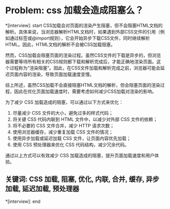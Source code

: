 # Problem: css 加载会造成阻塞么？

*[interview]: start
CSS加载会对页面的渲染产生阻塞，但不会阻塞HTML文档的解析。具体来说，当浏览器解析HTML文档时，如果遇到外部CSS文件的引用（例如通过<link>标签或@import规则），它会开始异步下载CSS文件，同时继续解析HTML。因此，HTML文档的解析不会被CSS加载阻塞。

然而，CSS加载会阻塞页面的渲染过程。虽然CSS文件的下载是异步的，但浏览器需要等待所有相关的CSS规则都下载和解析完成后，才能正确地渲染页面。这个过程称为“渲染阻塞”。因此，在CSS文件加载和解析完成之前，浏览器可能会延迟页面内容的渲染，导致页面加载速度变慢。

综上所述，虽然CSS加载不会直接阻塞HTML文档的解析，但会阻塞页面的渲染过程，因此在优化页面加载速度时，需要考虑如何减少CSS加载对渲染的影响。

为了减少 CSS 加载造成的阻塞，可以通过以下方式来优化：

1. 尽量减少 CSS 文件的大小，避免过多的样式代码；
2. 将关键 CSS 代码内联到 HTML 文件中，以减少对外部 CSS 文件的依赖；
3. 将不必要的 CSS 文件合并，减少 HTTP 请求次数；
4. 使用浏览器缓存，减少重复加载 CSS 文件的情况；
5. 使用异步加载或延迟加载 CSS 文件，让页面内容优先加载；
6. 使用 CSS 预处理器来优化 CSS 代码结构，减少冗余代码。

通过以上方式可以有效减少 CSS 加载造成的阻塞，提升页面加载速度和用户体验。

## 关键词: CSS 加载, 阻塞, 优化, 内联, 合并, 缓存, 异步加载, 延迟加载, 预处理器
*[interview]: end

